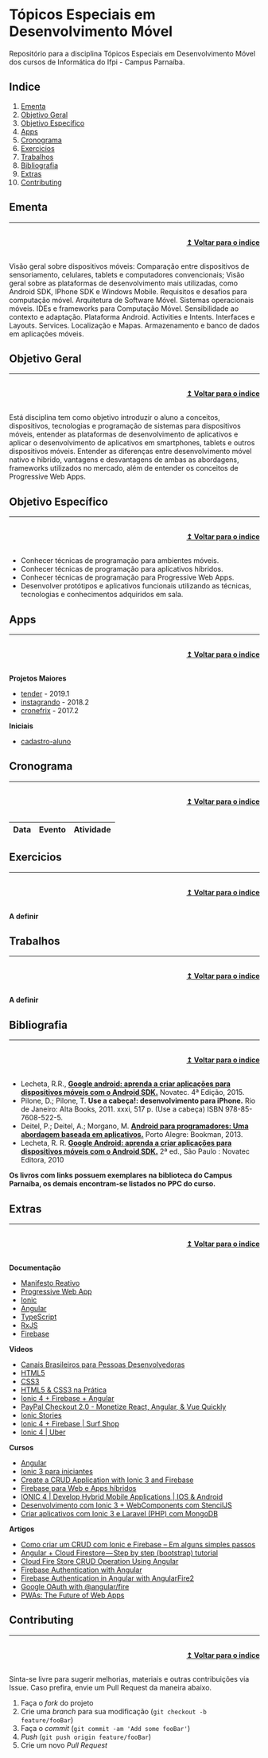 # Tópicos Especiais em Desenvolvimento Móvel
Repositório para a disciplina Tópicos Especiais em Desenvolvimento Móvel dos cursos de Informática do Ifpi - Campus Parnaíba.

## Indice
1. [Ementa]
2. [Objetivo Geral]
3. [Objetivo Específico]
4. [Apps]
5. [Cronograma]
6. [Exercicios]
7. [Trabalhos]
8. [Bibliografia]
9. [Extras]
10. [Contributing]

## Ementa
----

<br/>
<div align="right">
    <b><a href="#indice">↥ Voltar para o indice</a></b>
</div>
<br/>

Visão geral sobre dispositivos móveis: Comparação entre dispositivos de sensoriamento, celulares, tablets e computadores convencionais; Visão geral sobre as plataformas de desenvolvimento mais utilizadas, como Android SDK, IPhone SDK e Windows Mobile. Requisitos e desafios para computação móvel. Arquitetura de Software Móvel. Sistemas operacionais móveis. IDEs e frameworks para Computação Móvel. Sensibilidade ao contexto e adaptação. Plataforma Android. Activities e Intents. Interfaces e Layouts. Services. Localização e Mapas. Armazenamento e banco de dados em aplicações móveis.

## Objetivo Geral
----

<br/>
<div align="right">
    <b><a href="#indice">↥ Voltar para o indice</a></b>
</div>
<br/>

Está disciplina tem como objetivo introduzir o aluno a conceitos, dispositivos, tecnologias e programação de sistemas para dispositivos móveis, entender as plataformas de desenvolvimento de aplicativos e aplicar o desenvolvimento de aplicativos em smartphones, tablets e outros dispositivos móveis. Entender as diferenças entre desenvolvimento móvel nativo e hibrido, vantagens e desvantagens de ambas as abordagens, frameworks utilizados no mercado, além de entender os conceitos de Progressive Web Apps.

## Objetivo Específico
----

<br/>
<div align="right">
    <b><a href="#indice">↥ Voltar para o indice</a></b>
</div>
<br/>

* Conhecer técnicas de programação para ambientes móveis.
* Conhecer técnicas de programação para aplicativos híbridos.
* Conhecer técnicas de programação para Progressive Web Apps.
* Desenvolver protótipos e aplicativos funcionais utilizando as técnicas, tecnologias e conhecimentos adquiridos em sala.

## Apps
----

<br/>
<div align="right">
    <b><a href="#indice">↥ Voltar para o indice</a></b>
</div>
<br/>

**Projetos Maiores**
* [tender] - 2019.1
* [instagrando] - 2018.2
* [cronefrix] - 2017.2

**Iniciais**
* [cadastro-aluno]

## Cronograma
----

<br/>
<div align="right">
    <b><a href="#indice">↥ Voltar para o indice</a></b>
</div>
<br/>

Data        |   Evento                  |   Atividade
---         |   ---                     |   ---

## Exercicios
----

<br/>
<div align="right">
    <b><a href="#indice">↥ Voltar para o indice</a></b>
</div>
<br/>

**A definir**

## Trabalhos
----

<br/>
<div align="right">
    <b><a href="#indice">↥ Voltar para o indice</a></b>
</div>
<br/>

**A definir**

## Bibliografia
----

<br/>
<div align="right">
    <b><a href="#indice">↥ Voltar para o indice</a></b>
</div>
<br/>

* Lecheta, R.R., **[Google android: aprenda a criar aplicações para dispositivos móveis com o Android SDK.]** Novatec. 4ª Edição, 2015.
* Pilone, D.; Pilone, T. **Use a cabeça!: desenvolvimento para iPhone.** Rio de Janeiro: Alta Books, 2011. xxxi, 517 p. (Use a cabeça) ISBN 978-85-7608-522-5.
* Deitel, P.; Deitel, A.; Morgano, M. **[Android para programadores: Uma abordagem baseada em aplicativos.]** Porto Alegre: Bookman, 2013.
* Lecheta, R. R. **[Google Android: aprenda a criar aplicações para dispositivos móveis com o Android SDK.]** 2ª ed., São Paulo : Novatec Editora, 2010

**Os livros com links possuem exemplares na biblioteca do Campus Parnaíba, os demais encontram-se listados no PPC do curso.**

## Extras
----

<br/>
<div align="right">
    <b><a href="#indice">↥ Voltar para o indice</a></b>
</div>
<br/>

**Documentação**
* [Manifesto Reativo]
* [Progressive Web App]
* [Ionic]
* [Angular]
* [TypeScript]
* [RxJS]
* [Firebase]

**Videos**
* [Canais Brasileiros para Pessoas Desenvolvedoras]
* [HTML5]
* [CSS3]
* [HTML5 & CSS3 na Prática]
* [Ionic 4 + Firebase + Angular]
* [PayPal Checkout 2.0 - Monetize React, Angular, & Vue Quickly]
* [Ionic Stories]
* [Ionic 4 + Firebase | Surf Shop]
* [Ionic 4 | Uber]

**Cursos**
* [Angular]
* [Ionic 3 para iniciantes]
* [Create a CRUD Application with Ionic 3 and Firebase]
* [Firebase para Web e Apps híbridos]
* [IONIC 4 | Develop Hybrid Mobile Applications | IOS & Android]
* [Desenvolvimento com Ionic 3 + WebComponents com StencilJS]
* [Criar aplicativos com Ionic 3 e Laravel (PHP) com MongoDB]

**Artigos**
* [Como criar um CRUD com Ionic e Firebase – Em alguns simples passos]
* [Angular + Cloud Firestore — Step by step (bootstrap) tutorial]
* [Cloud Fire Store CRUD Operation Using Angular]
* [Firebase Authentication with Angular]
* [Firebase Authentication in Angular with AngularFire2]
* [Google OAuth with @angular/fire]
* [PWAs: The Future of Web Apps]


## Contributing
----

<br/>
<div align="right">
    <b><a href="#indice">↥ Voltar para o indice</a></b>
</div>
<br/>

Sinta-se livre para sugerir melhorias, materiais e outras contribuições via Issue. Caso prefira, envie um Pull Request da maneira abaixo.

1. Faça o _fork_ do projeto
2. Crie uma _branch_ para sua modificação (`git checkout -b feature/fooBar`)
3. Faça o _commit_ (`git commit -am 'Add some fooBar'`)
4. _Push_ (`git push origin feature/fooBar`)
5. Crie um novo _Pull Request_


[Ementa]: #ementa
[Objetivo Geral]: #objetivo-geral
[Objetivo Específico]: #objetivo-específico
[Apps]: #apps
[Cronograma]: #cronograma
[Exercicios]: #exercicios
[Trabalhos]: #trabalhos
[Bibliografia]: #bibliografia
[Extras]: #extras
[Contributing]: #contributing

[tender]: https://github.com/denylsonmelo/tender
[instagrando]: https://github.com/denylsonmelo/instagrando
[cronefrix]: https://github.com/denylsonmelo/cronefrix
[cadastro-aluno]: https://github.com/denylsonmelo/cadastro-aluno/

[Google android: aprenda a criar aplicações para dispositivos móveis com o Android SDK.]: http://sardes.ifpi.edu.br/pergamum/mobile/resultado_info.php?cod_acervo=17634
[Android para programadores: Uma abordagem baseada em aplicativos.]: http://sardes.ifpi.edu.br/pergamum/mobile/resultado_info.php?cod_acervo=16032
[Google Android: aprenda a criar aplicações para dispositivos móveis com o Android SDK.]: http://sardes.ifpi.edu.br/pergamum/mobile/resultado_info.php?cod_acervo=490

[Manifesto Reativo]: https://www.reactivemanifesto.org/pt-BR
[Progressive Web App]: https://developers.google.com/web/progressive-web-apps/
[Ionic]: https://ionicframework.com/docs/
[Angular]: https://angular.io/docs
[TypeScript]: https://www.typescriptlang.org/docs/home.html
[RxJS]: https://rxjs-dev.firebaseapp.com/guide/overview
[Firebase]: https://firebase.google.com/docs/?hl=pt-br

[Canais Brasileiros para Pessoas Desenvolvedoras]: https://github.com/carolcodes/youtube-br-desenvolvimento
[HTML5]: https://www.youtube.com/playlist?list=PLwXQLZ3FdTVGKl3iPEyEWpFoYkMUxWW5O
[CSS3]: https://www.youtube.com/playlist?list=PLwXQLZ3FdTVGf7GUtiOFLc_9AXO25iIzG
[HTML5 & CSS3 na Prática]: https://www.youtube.com/playlist?list=PLwXQLZ3FdTVF_HYP5r1oR7vK1_7ZuTU78
[Angular]: https://loiane.training/curso/angular
[Ionic 3 para iniciantes]: https://www.udemy.com/ionic-3-para-iniciantes/
[Create a CRUD Application with Ionic 3 and Firebase]: https://www.udemy.com/create-a-crud-application-with-ionic-3-and-firebase/
[Firebase para Web e Apps híbridos]: https://www.udemy.com/firebase-para-web-e-apps-hibridos/
[IONIC 4 | Develop Hybrid Mobile Applications | IOS & Android]: https://www.udemy.com/hybrid-mobile-applications-with-ionic4/
[Desenvolvimento com Ionic 3 + WebComponents com StencilJS]: https://www.udemy.com/ionic-3-e-webcomponents-com-stenciljs/
[Criar aplicativos com Ionic 3 e Laravel (PHP) com MongoDB]: https://www.udemy.com/criar-aplicativos-com-ionic-3-e-laravelphp-com-mongodb/
[Como criar um CRUD com Ionic e Firebase – Em alguns simples passos]: http://www.fabricadecodigo.com/crud-firebase-ionic/
[Angular + Cloud Firestore — Step by step (bootstrap) tutorial]: https://medium.com/factory-mind/angular-cloud-firestore-step-by-step-bootstrap-tutorial-ecb96db8d071
[Cloud Fire Store CRUD Operation Using Angular]: https://medium.com/@jinalshah999/cloud-fire-store-crud-operation-using-angular-f319bef27ce0
[Ionic 4 + Firebase + Angular]: https://www.youtube.com/playlist?list=PLYxzS__5yYQnpK36-GJjm7IEAuHR7IExa
[Firebase Authentication with Angular]: https://angular-templates.io/tutorials/about/firebase-authentication-with-angular
[Firebase Authentication in Angular with AngularFire2]: https://alligator.io/angular/firebase-authentication-angularfire2/
[Google OAuth with @angular/fire]: https://fireship.io/lessons/angularfire-google-oauth/
[PWAs: The Future of Web Apps]: https://hackernoon.com/the-future-of-web-apps-772f5bd14d1c
[PayPal Checkout 2.0 - Monetize React, Angular, & Vue Quickly]: https://www.youtube.com/watch?v=AtZGoueL4Vs
[Ionic Stories]: https://www.youtube.com/playlist?list=PLVHEME2ddirDkRtL9PagcAaPAa1Pzif3l
[Ionic 4 + Firebase | Surf Shop]: https://www.youtube.com/playlist?list=PLVHEME2ddirBuaAZ-j12igZf6aEh9uSfh
[Ionic 4 | Uber]: https://www.youtube.com/playlist?list=PLVHEME2ddirAkHQKtdHD5a6I7UZRPXCBO
